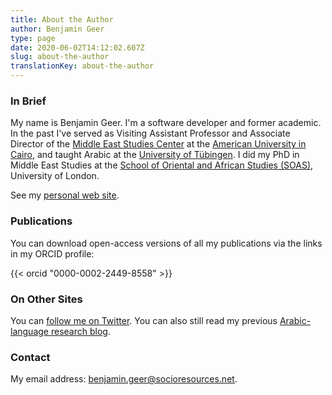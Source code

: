 ```yaml
---
title: About the Author
author: Benjamin Geer
type: page
date: 2020-06-02T14:12:02.607Z
slug: about-the-author
translationKey: about-the-author
---
```


### In Brief

My name is Benjamin Geer. I'm a software developer and former
academic. In the past I've served as Visiting Assistant Professor and
Associate Director of the [Middle East Studies
Center](http://www.aucegypt.edu/GAPP/mesc/Pages/default.aspx) at the
[American University in Cairo](http://www.aucegypt.edu), and taught
Arabic at the [University of Tübingen](http://www.uni-tuebingen.de). I
did my PhD in Middle East Studies at the [School of Oriental and
African Studies (SOAS)](http://www.soas.ac.uk), University of London.

See my [personal web site](https://benjamingeer.name).

### Publications

You can download open-access versions of all my publications via
the links in my ORCID profile:

{{< orcid "0000-0002-2449-8558" >}}

### On Other Sites

You can [follow me on Twitter](http://twitter.com/benjamingeer). You
can also still read my previous [Arabic-language research
blog](http://benjamingeer.blogspot.com).

### Contact

My email address:
[benjamin.geer@socioresources.net](mailto:benjamin.geer@socioresources.net).
